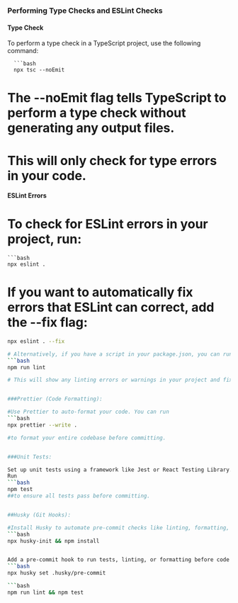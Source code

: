 ### Performing Type Checks and ESLint Checks

#### Type Check

To perform a type check in a TypeScript project, use the following command:

      ```bash
      npx tsc --noEmit

# The --noEmit flag tells TypeScript to perform a type check without generating any output files. 
# This will only check for type errors in your code.

#### ESLint Errors

# To check for ESLint errors in your project, run:

    ```bash
    npx eslint .

# If you want to automatically fix errors that ESLint can correct, add the --fix flag:

```bash
npx eslint . --fix

# Alternatively, if you have a script in your package.json, you can run:
```bash
npm run lint

# This will show any linting errors or warnings in your project and fix them if possible.


###Prettier (Code Formatting):

#Use Prettier to auto-format your code. You can run 
```bash
npx prettier --write . 

#to format your entire codebase before committing.


###Unit Tests:

Set up unit tests using a framework like Jest or React Testing Library.
Run 
```bash
npm test 
##to ensure all tests pass before committing.


##Husky (Git Hooks):

#Install Husky to automate pre-commit checks like linting, formatting, and testing:
```bash
npx husky-init && npm install


Add a pre-commit hook to run tests, linting, or formatting before code gets committed:
```bash
npx husky set .husky/pre-commit 

```bash
npm run lint && npm test